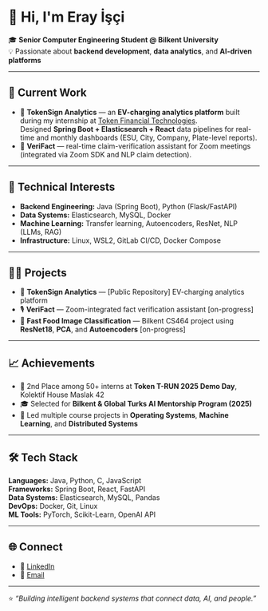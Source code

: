 # 👋 Hi, I'm Eray İşçi  

🎓 **Senior Computer Engineering Student @ Bilkent University**  
💡 Passionate about **backend development**, **data analytics**, and **AI-driven platforms**

---

## 🚀 Current Work
- 🧭 **TokenSign Analytics** — an **EV-charging analytics platform** built during my internship at [Token Financial Technologies](https://www.tokenfintech.com/).  
  Designed **Spring Boot + Elasticsearch + React** data pipelines for real-time and monthly dashboards (ESU, City, Company, Plate-level reports).  
- 🧩 **VeriFact** — real-time claim-verification assistant for Zoom meetings (integrated via Zoom SDK and NLP claim detection).

---

## 🧠 Technical Interests
- **Backend Engineering:** Java (Spring Boot), Python (Flask/FastAPI)  
- **Data Systems:** Elasticsearch, MySQL, Docker  
- **Machine Learning:** Transfer learning, Autoencoders, ResNet, NLP (LLMs, RAG)  
- **Infrastructure:** Linux, WSL2, GitLab CI/CD, Docker Compose  

---

## 🧑‍💻 Projects
- 🔋 **TokenSign Analytics** — [Public Repository] EV-charging analytics platform   
- 🎙 **VeriFact** — Zoom-integrated fact verification assistant [on-progress]
- 🍔 **Fast Food Image Classification** — Bilkent CS464 project using **ResNet18**, **PCA**, and **Autoencoders**  [on-progress]

---

## 📈 Achievements
- 🥈 2nd Place among 50+ interns at **Token T-RUN 2025 Demo Day**, Kolektif House Maslak 42  
- 🎓 Selected for **Bilkent & Global Turks AI Mentorship Program (2025)**  
- 🧠 Led multiple course projects in **Operating Systems**, **Machine Learning**, and **Distributed Systems**

---

## 🛠️ Tech Stack
**Languages:** Java, Python, C, JavaScript  
**Frameworks:** Spring Boot, React, FastAPI  
**Data Systems:** Elasticsearch, MySQL, Pandas  
**DevOps:** Docker, Git, Linux  
**ML Tools:** PyTorch, Scikit-Learn, OpenAI API  

---

## 🌐 Connect
- 💼 [LinkedIn](www.linkedin.com/in/eray-işçi)  
- 📧 [Email](mailto:eray.isci@ug.bilkent.edu.tr)  
---

⭐ _“Building intelligent backend systems that connect data, AI, and people.”_
